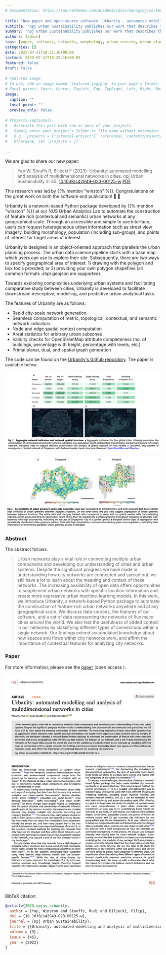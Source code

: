 ```yaml
---
# Documentation: https://sourcethemes.com/academic/docs/managing-content/

title: "New paper and open-source software: Urbanity - automated modelling and analysis of multidimensional networks in cities"
subtitle: "npj Urban Sustainability publishes our work that describes the latest methodological and software development in network analysis."
summary: "npj Urban Sustainability publishes our work that describes the latest methodological and software development in network analysis."
authors: [admin]
tags: [paper, software, networks, morphology, urban sensing, urban planning]
categories: []
date: 2023-07-31T18:25:16+08:00
lastmod: 2023-07-31T18:25:16+08:00
featured: false
draft: false

# Featured image
# To use, add an image named `featured.jpg/png` to your page's folder.
# Focal points: Smart, Center, TopLeft, Top, TopRight, Left, Right, BottomLeft, Bottom, BottomRight.
image:
  caption: ""
  focal_point: ""
  preview_only: false

# Projects (optional).
#   Associate this post with one or more of your projects.
#   Simply enter your project's folder or file name without extension.
#   E.g. `projects = ["internal-project"]` references `content/project/deep-learning/index.md`.
#   Otherwise, set `projects = []`.

---
```


We are glad to share our new paper:

> Yap W, Stouffs R, Biljecki F (2023): Urbanity: automated modelling and analysis of multidimensional networks in cities. npj Urban Sustainability 3: 45. [<i class="ai ai-doi-square ai"></i> 10.1038/s42949-023-00125-w](https://doi.org/10.1038/s42949-023-00125-w) [<i class="far fa-file-pdf"></i> PDF](/publication/2023-npjus-urbanity/2023-npjus-urbanity.pdf)</i> <i class="ai ai-open-access-square ai"></i>

This research was led by {{% mention "winston" %}}.
Congratulations on the great work on both the software and publication! :raised_hands: :clap:

Urbanity is a network-based Python package developed by {{% mention "winston" %}} at our NUS Urban Analytics Lab to automate the construction of feature rich (contextual and semantic) urban networks at any geographical scale. Through an accessible and simple to use interface, users can request heterogeneous urban information such as street view imagery, building morphology, population (including sub-group), and points of interest for target areas of interest.

Urbanity is designed in an object-oriented approach that parallels the urban planning process. The urban data science pipeline starts with a base map which users can use to explore their site. Subsequently, there are two ways to specify geographical area of interest: 1) drawing with the polygon and box tools provided; or 2) providing your own polygon shapefiles (all common formats .shp/.geojson are supported).

Towards exploring complexities underlying urban systems and facilitating comparative study between cities, Urbanity is developed to facilitate downstream descriptive, modelling, and predictive urban analytical tasks.

The features of Urbanity are as follows:
+ Rapid city-scale network generation
+ Seamless computation of metric, topological, contextual, and semantic network indicators
+ Node and edge spatial context computation
+ Areal statistics for arbitrary urban subzones
+ Validity checks for OpenStreetMap attribute completeness (no. of buildings, percentage with height, percentage with levels, etc.)
+ Primal planar, dual, and spatial graph generation

The code can be found on the [Urbanity's Github repository](https://github.com/winstonyym/urbanity).
The paper is available below.

![](1.png)

![](2.png)

### Abstract

The abstract follows.

> Urban networks play a vital role in connecting multiple urban components and developing our understanding of cities and urban systems. Despite the significant progress we have made in understanding how city networks are connected and spread out, we still have a lot to learn about the meaning and context of these networks. The increasing availability of open data offers opportunities to supplement urban networks with specific location information and create more expressive urban machine-learning models. In this work, we introduce Urbanity, a network-based Python package to automate the construction of feature-rich urban networks anywhere and at any geographical scale. We discuss data sources, the features of our software, and a set of data representing the networks of five major cities around the world. We also test the usefulness of added context in our networks by classifying different types of connections within a single network. Our findings extend accumulated knowledge about how spaces and flows within city networks work, and affirm the importance of contextual features for analyzing city networks.

### Paper 

For more information, please see the [paper](/publication/2023-npjus-urbanity/) (open access <i class="ai ai-open-access-square ai"></i>).

[![](page-one.png)](/publication/2023-npjus-urbanity/)

BibTeX citation:
```bibtex
@article{2023_npjus_urbanity,
  author = {Yap, Winston and Stouffs, Rudi and Biljecki, Filip},
  doi = {10.1038/s42949-023-00125-w},
  journal = {npj Urban Sustainability},
  title = {{Urbanity: automated modelling and analysis of multidimensional networks in cities}},
  volume = {3},
  issue = {45},
  year = {2023}
}
```
